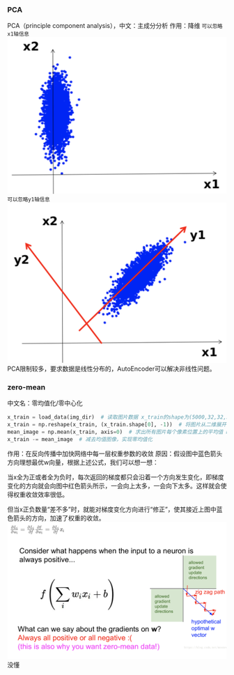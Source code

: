 ### PCA
PCA（principle component analysis），中文：主成分分析
作用：降维
`可以忽略x1轴信息`
![](img/2020-08-10-22-22-54.png)
`可以忽略y1轴信息`
![](img/2020-08-10-22-24-33.png)
PCA限制较多，要求数据是线性分布的，AutoEncoder可以解决非线性问题。
### zero-mean
中文名：零均值化/零中心化
```python
x_train = load_data(img_dir)  # 读取图片数据 x_train的shape为(5000,32,32,3)
x_train = np.reshape(x_train, (x_train.shape[0], -1))  # 将图片从二维展开为一维，x_train 变为(5000,3072)
mean_image = np.mean(x_train, axis=0)  # 求出所有图片每个像素位置上的平均值 mean_image为(1, 3072)
x_train -= mean_image  # 减去均值图像，实现零均值化
```
作用：在反向传播中加快网络中每一层权重参数的收敛
原因：假设图中蓝色箭头方向理想最优w向量，根据上述公式，我们可以想一想：

当x全为正或者全为负时，每次返回的梯度都只会沿着一个方向发生变化，即梯度变化的方向就会向图中红色箭头所示，一会向上太多，一会向下太多。这样就会使得权重收敛效率很低。

但当x正负数量“差不多”时，就能对梯度变化方向进行“修正”，使其接近上图中蓝色箭头的方向，加速了权重的收敛。
![](img/2020-08-10-22-49-22.png)
没懂